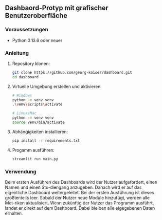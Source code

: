 ## Dashbaord-Protyp mit grafischer Benutzeroberfläche

### Voraussetzungen
- Python 3.13.6 oder neuer

### Anleitung
1. Repository klonen:
   ```bash
   git clone https://github.com/georg-kaiser/dashboard.git
   cd dashboard
   ```

2. Virtuelle Umgebung erstellen und aktivieren:
    ```bash
   # Windows
   python -m venv venv
   .\venv\Scripts\activate
   ```
   ```bash
   # Linux/Mac
   python -m venv venv
   source venv/bin/activate
   ```

3. Abhängigkeiten installieren:
   ```bash
   pip install -r requirements.txt
   ```

4. Progamm ausführen:
   ```bash
   streamlit run main.py
   ```

### Verwendung
Beim ersten Ausführen des Dashboards wird der Nutzer aufgefordert, einen Namen und einen Stu-diengang anzugeben. Danach wird er auf das eigentliche Dashboard weitergeleitet.
Bei der ersten Ausführung ist dieses größtenteils leer. Sobald der Nutzer neue Module hinzufügt, werden alle Met-riken aktualisiert. 
Wenn zukünftig der Nutzer das Programm ausführt, landet er direkt auf dem Dashboard. Dabei bleiben alle eigegebenen Daten erhalten.
